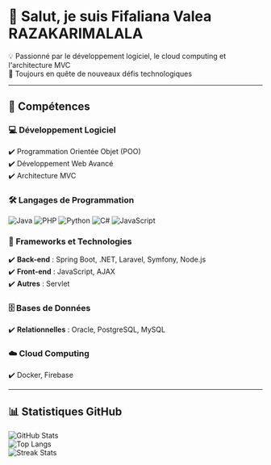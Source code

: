 # 👋 Salut, je suis Fifaliana Valea RAZAKARIMALALA  

💡 Passionné par le développement logiciel, le cloud computing et l'architecture MVC  
🚀 Toujours en quête de nouveaux défis technologiques  

---

## 🔧 Compétences

### 💻 Développement Logiciel  
✔️ Programmation Orientée Objet (POO)  
✔️ Développement Web Avancé  
✔️ Architecture MVC  

### 🛠️ Langages de Programmation  
![Java](https://img.shields.io/badge/Java-007396?style=flat&logo=java&logoColor=white)
![PHP](https://img.shields.io/badge/PHP-777BB4?style=flat&logo=php&logoColor=white)
![Python](https://img.shields.io/badge/Python-3776AB?style=flat&logo=python&logoColor=white)
![C#](https://img.shields.io/badge/C%23-239120?style=flat&logo=csharp&logoColor=white)
![JavaScript](https://img.shields.io/badge/JavaScript-F7DF1E?style=flat&logo=javascript&logoColor=black)

### 🚀 Frameworks et Technologies  
✔️ **Back-end** : Spring Boot, .NET, Laravel, Symfony, Node.js  
✔️ **Front-end** : JavaScript, AJAX  
✔️ **Autres** :  Servlet  

### 🗄️ Bases de Données  
✔️ **Relationnelles** : Oracle, PostgreSQL, MySQL  

### ☁️ Cloud Computing  
✔️ Docker, Firebase  


---

## 📊 Statistiques GitHub  
![GitHub Stats](https://github-readme-stats.vercel.app/api?username=TonNomGitHub&show_icons=true&theme=radical)  
![Top Langs](https://github-readme-stats.vercel.app/api/top-langs/?username=TonNomGitHub&layout=compact&theme=radical)  
![Streak Stats](https://github-readme-streak-stats.herokuapp.com/?user=TonNomGitHub&theme=radical)  

